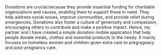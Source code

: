 Donations are crucial because they provide essential funding for charitable organizations and causes, enabling them to support those in need. 
They help address social issues, improve communities, and provide relief during emergencies. 
Donations also foster a culture of generosity and compassion, encouraging others to contribute and make a positive impact. 
Hence, my partner and I have created a simple donation mobile application that help people donate meals, clothes and essential products to the needy.
It mainly focuses on homeless women and children given extra care to pregragnacy and post-pregnancy care.
